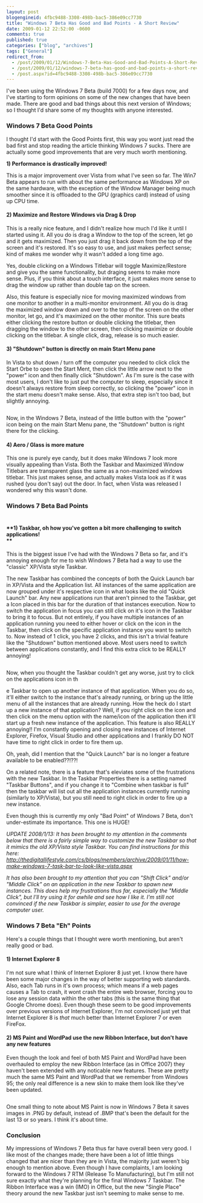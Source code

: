 ```yaml
---
layout: post
blogengineid: 4fbc9488-3308-498b-bac5-386e09cc7730
title: "Windows 7 Beta Has Good and Bad Points - A Short Review"
date: 2009-01-12 22:52:00 -0600
comments: true
published: true
categories: ["blog", "archives"]
tags: ["General"]
redirect_from: 
  - /post/2009/01/12/Windows-7-Beta-Has-Good-and-Bad-Points-A-Short-Review
  - /post/2009/01/12/windows-7-beta-has-good-and-bad-points-a-short-review
  - /post.aspx?id=4fbc9488-3308-498b-bac5-386e09cc7730
---
```

<!-- more -->

I've been using the Windows 7 Beta (build 7000) for a few days now, and I've starting to form opinions on some of the new changes that have been made. There are good and bad things about this next version of Windows; so I thought I'd share some of my thoughts with anyone interested.
<h3>Windows 7 Beta Good Points</h3>

I thought I'd start with the Good Points first, this way you wont just read the bad first and stop reading the article thinking Windows 7 sucks. There are actually some good improvements that are very much worth mentioning.

**1) Performance is drastically improved!**

This is a major improvement over Vista from what I've seen so far. The Win7 Beta appears to run with about the same performance as Windows XP on the same hardware, with the exception of the Window Manager being much smoother since it is offloaded to the GPU (graphics card) instead of using up CPU time.
<h4>2) Maximize and Restore Windows via Drag &amp; Drop</h4>

This is a really nice feature, and I didn't realize how much I'd like it until I started using it. All you do is drag a Window to the top of the screen, let go and it gets maximized. Then you just drag it back down from the top of the screen and it's restored. It's so easy to use, and just makes perfect sense; kind of makes me wonder why it wasn't added a long time ago.

Yes, double clicking on a Windows Titlebar will toggle Maximize/Restore and give you the same functionality, but draging seems to make more sense. Plus, if you think about a touch interface, it just makes more sense to drag the window up rather than double tap on the screen.

Also, this feature is especially nice for moving maximized windows from one monitor to another in a multi-monitor environment. All you do is drag the maximized window down and over to the top of the screen on the other monitor, let go, and it's maximized on the other monitor. This sure beats either clicking the restore button or double clicking the titlebar, then dragging the window to the other screen, then clicking maximize or double clicking on the titlebar. A single click, drag, release is so much easier.
<h4>3) "Shutdown" button is directly on main Start Menu pane</h4>

In Vista to shut down / turn off the computer you needed to click click the Start Orbe to open the Start Ment, then click the little arrow next to the "power" icon and then finally click "Shutdown". As I'm sure is the case with most users, I don't like to just put the computer to sleep, especially since it doesn't always restore from sleep correctly, so clicking the "power" icon in the start menu doesn't make sense. Also, that extra step isn't too bad, but slightly annoying.

<img src="/images/postsWin7Beta-StartMenu-ShutdownButton.png" alt="" />

 

Now, in the Windows 7 Beta, instead of the little button with the "power" icon being on the main Start Menu pane, the "Shutdown" button is right there for the clicking. 
<h4>4) Aero / Glass is more mature</h4>

This one is purely eye candy, but it does make Windows 7 look more visually appealing than Vista. Both the Taskbar and Maximized Window Titlebars are transparent glass the same as a non-maximized windows titlebar. This just makes sense, and actually makes Vista look as if it was rushed (you don't say) out the door. In fact, when Vista was released I wondered why this wasn't done.
<h3>Windows 7 Beta Bad Points <br /><br /></h3>
<h4>**1) Taskbar, oh how you've gotten a bit more challenging to switch applications!<br />**</h4>

This is the biggest issue I've had with the Windows 7 Beta so far, and it's annoying enough for me to wish Windows 7 Beta had a way to use the "classic" XP/Vista style Taskbar.

The new Taskbar has combined the concepts of both the Quick Launch bar in XP/Vista and the Application list. All instances of the same application are now grouped under it's respective icon in what looks like the old "Quick Launch" bar. Any new applications run that aren't pinned to the Taskbar, get a Icon placed in this bar for the duration of that instances execution. Now to switch the application in focus you can still click on it's icon in the Taskbar to bring it to focus. But not entirely, if you have multiple instances of an application running you need to either hover or click on the icon in the Taskbar, then click on the specific application instance you want to switch to. Now instead of 1 click, you have 2 clicks, and this isn't a trivial feature like the "Shutdown" button mentioned above. Most users need to switch between applications constantly, and I find this extra click to be REALLY annoying!

<img src="/images/postsWin7Beta-TaskbarCombinedQuickLaunch.png" alt="" />

Now, when you thought the Taskbar couldn't get any worse, just try to click on the applications icon in th

e Taskbar to open up another instance of that application. When you do so, it'll either switch to the instance that's already running, or bring up the little menu of all the instances that are already running. How the heck do I start up a new instance of that application? Well, if you right click on the icon and then click on the menu option with the name/icon of the application then it'll start up a fresh new instance of the application. This feature is also REALLY annoying!! I'm constantly opening and closing new instances of Internet Explorer, Firefox, Visual Studio and other applications and I frankly DO NOT have time to right click in order to fire them up.

Oh, yeah, did I mention that the "Quick Launch" bar is no longer a feature available to be enabled??!??!

On a related note, there is a feature that's eleviates some of the frustrations with the new Taskbar. In the Taskbar Properties there is a setting named "Taskbar Buttons", and if you change it to "Combine when taskbar is full" then the taskbar will list out all the application instances currently running (similarly to XP/Vista), but you still need to right click in order to fire up a new instance.

Even though this is currently my only "Bad Point" of Windows 7 Beta, don't under-estimate its importance. This one is HUGE!

<em>UPDATE 2008/1/13: It has been brought to my attention in the comments below that there is a fairly simple way to customize the new Taskbar so that it mimics the old XP/Vista style Taskbar. You can find instructions for this here:  <a href="http://thedigitallifestyle.com/cs/blogs/members/archive/2009/01/11/how-make-windows-7-task-bar-to-look-like-vista.aspx">http://thedigitallifestyle.com/cs/blogs/members/archive/2009/01/11/how-make-windows-7-task-bar-to-look-like-vista.aspx</a></em>

<em>It has also been brought to my attention that you can "Shift Click" and/or "Middle Click" on an application in the new Taskbar to spawn new instances. This does help my frustrations thus far, especially the "Middle Click", but I'll try using it for awhile and see how I like it. I'm still not convinced if the new Taskbar is simpler, easier to use for the average computer user.</em>
<h3>Windows 7 Beta "Eh" Points</h3>

Here's a couple things that I thought were worth mentioning, but aren't really good or bad.
<h4>1) Internet Explorer 8</h4>

I'm not sure what I think of Internet Explorer 8 just yet. I know there have been some major changes in the way of better supporting web standards. Also, each Tab runs in it's own process; which means if a web pages causes a Tab to crash, it wont crash the entire web browser, forcing you to lose any session data within the other tabs (this is the same thing that Google Chrome does). Even though these seem to be good improvements over previous versions of Internet Explorer, I'm not convinced just yet that Internet Explorer 8 is <em>that</em> much better than Internet Explorer 7 or even FireFox.
<h4>2) MS Paint and WordPad use the new Ribbon Interface, but don't have any new features</h4>

Even though the look and feel of both MS Paint and WordPad have been overhauled to employ the new Ribbon Interface (as in Office 2007) they haven't been extended with any noticable new features. These are pretty much the same MS Paint and WordPad that we remember from Windows 95; the only real difference is a new skin to make them look like they've been updated.

<img src="/images/postsWin7-MSPaint-Ribbon.png" alt="" />

One small thing to note about MS Paint is now in Windows 7 Beta it saves images in .PNG by default, instead of .BMP that's been the default for the last 13 or so years. I think it's about time.
<h3>Conclusion</h3>

My impressions of Windows 7 Beta thus far have overall been very good. I like most of the changes made; there have been a lot of little things changed that are nicer than they are in Vista, the majority just weren't big enough to mention above. Even though I have complaints, I am looking forward to the Windows 7 RTM (Release To Manufacturing), but I'm still not sure exactly what they're planning for the final Windows 7 Taskbar. The Ribbon Interface was a win (IMO) in Office, but the new "Single Place" theory around the new Taskbar just isn't seeming to make sense to me.
